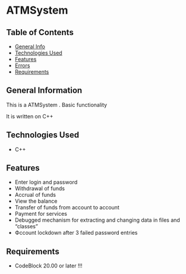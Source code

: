 # ATMSystem 



## Table of Contents
* [General Info](#general-information)
* [Technologies Used](#technologies-used)
* [Features](#features)
* [Errors](#errors)
* [Requirements](#requirements)

## General Information

This is a ATMSystem . Basic functionality

It is written on C++

## Technologies Used
* C++

## Features
* Enter login and password
* Withdrawal of funds
* Accrual of funds
* View the balance
* Transfer of funds from account to account
* Payment for services
* Debugged mechanism for extracting and changing data in files and “classes”
* Фccount lockdown after 3 failed password entries

## Requirements
* CodeBlock 20.00 or later !!!
